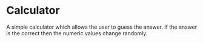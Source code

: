 # Calculator
A simple calculator which allows the user to guess the answer. If the answer is the correct then the numeric values change randomly.
